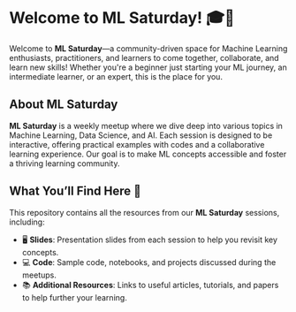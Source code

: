 # Welcome to ML Saturday! 🎓🤖

Welcome to **ML Saturday**—a community-driven space for Machine Learning enthusiasts, practitioners, and learners to come together, collaborate, and learn new skills! Whether you're a beginner just starting your ML journey, an intermediate learner, or an expert, this is the place for you.

## About ML Saturday
**ML Saturday** is a weekly meetup where we dive deep into various topics in Machine Learning, Data Science, and AI. Each session is designed to be interactive, offering practical examples with codes and a collaborative learning experience. Our goal is to make ML concepts accessible and foster a thriving learning community.

## What You’ll Find Here 📂
This repository contains all the resources from our **ML Saturday** sessions, including:
- 🖥️ **Slides**: Presentation slides from each session to help you revisit key concepts.
- 💻 **Code**: Sample code, notebooks, and projects discussed during the meetups.
- 📚 **Additional Resources**: Links to useful articles, tutorials, and papers to help further your learning.